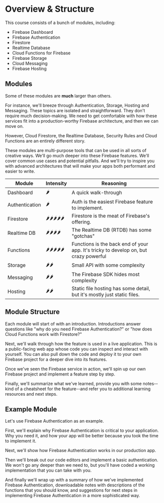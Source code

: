 # Overview & Structure

This course consists of a bunch of modules, including:

 - Firebase Dashboard
 - Firebase Authentication
 - Firestore
 - Realtime Database
 - Cloud Functions for Firebase
 - Firebase Storage
 - Cloud Messaging
 - Firebase Hosting

## Modules

Some of these modules are **much** larger than others.

For instance, we'll breeze through Authentication, Storage, Hosting and Messaging. These topics are isolated and straightforward. They don't require much decision-making. We need to get comfortable with how these services fit into a production-worthy Firebase architecture, and then we can move on. 

However, Cloud Firestore, the Realtime Database, Security Rules and Cloud Functions are an entirely different story.

These modules are multi-purpose tools that can be used in all sorts of creative ways. We'll go much deeper into these Firebase features. We'll cover common use cases and potential pitfalls. And we'll try to inspire you with advanced architectures that will make your apps both performant and easier to write.

| Module          | Intensity      | Reasoning                                                                            |
| --------------- | -------------- | ------------------------------------------------------------------------------------ |
| Dashboard       | 🌶             | A quick walk-through |
| Authentication  | 🌶             | Auth is the easiest Firebase feature to implement. |
| Firestore       | 🌶🌶🌶🌶🌶      | Firestore is the meat of Firebase's offering. |
| Realtime DB     | 🌶🌶🌶🌶        | The Realtime DB (RTDB) has some "gotchas" |
| Functions       | 🌶🌶🌶🌶🌶      | Functions is the back end of your app. It's tricky to develop on, but crazy powerful |
| Storage         | 🌶🌶           | Small API with some complexity |
| Messaging       | 🌶🌶           | The Firebase SDK hides most complexity |
| Hosting         | 🌶🌶           | Static file hosting has some detail, but it's mostly just static files. |

## Module Structure

Each module will start of with an introduction. Introductions answer questions like "why do you need Firebase Authentication?" or "how does Cloud Functions work with Firestore?"

Next, we'll walk through how the feature is used in a live application. This is a public-facing web app whose code you can inspect and interact with yourself. You can also pull down the code and deploy it to your own Firebase project for a deeper dive into its features.

Once we've seen the Firebase service in action, we'll spin up our own Firebase project and implement a feature step by step. 

Finally, we'll summarize what we've learned, provide you with some notes--kind of a cheatsheet for the feature--and refer you to additional learning resources and next steps.

## Example Module

Let's use Firebase Authentication as an example.

First, we'll explain why Firebase Authentication is critical to your application. Why you need it, and how your app will be better because you took the time to implement it.

Next, we'll show how Firebase Authentication works in our production app.

Then we'll break out our code editors and implement a basic authentication. We won't go any deeper than we need to, but you'll have coded a working implementation that you can take with you.

And finally we'll wrap up with a summary of how we've implemented Firebase Authentication, downloadable notes with descriptions of the functions that you should know, and suggestions for next steps in implementing Firebase Authentication in a more sophisticated way.
